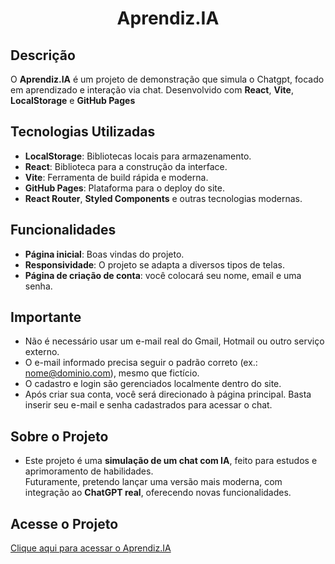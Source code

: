 <h1 align='center'> Aprendiz.IA </h1>

## Descrição

O **Aprendiz.IA** é um projeto de demonstração que simula o Chatgpt, focado em aprendizado e interação via chat.
Desenvolvido com **React**, **Vite**, **LocalStorage** e **GitHub Pages** 

## Tecnologias Utilizadas

- **LocalStorage**: Bibliotecas locais para armazenamento.
- **React**: Biblioteca para a construção da interface.
- **Vite**: Ferramenta de build rápida e moderna.
- **GitHub Pages**: Plataforma para o deploy do site.
- **React Router**, **Styled Components** e outras tecnologias modernas.

## Funcionalidades 

- **Página inicial**: Boas vindas do projeto.
- **Responsividade**: O projeto se adapta a diversos tipos de telas.
- **Página de criação de conta**: você colocará seu nome, email e uma senha. 

## Importante

  - Não é necessário usar um e-mail real do Gmail, Hotmail ou outro serviço externo.
  - O e-mail informado precisa seguir o padrão correto (ex.: nome@dominio.com), mesmo que fictício.
  - O cadastro e login são gerenciados localmente dentro do site.
  - Após criar sua conta, você será direcionado à página principal. Basta inserir seu e-mail e senha cadastrados para acessar o chat.

## Sobre o Projeto

- Este projeto é uma **simulação de um chat com IA**, feito para estudos e aprimoramento de habilidades.  
Futuramente, pretendo lançar uma versão mais moderna, com integração ao **ChatGPT real**, oferecendo novas funcionalidades.

## Acesse o Projeto

[Clique aqui para acessar o Aprendiz.IA](https://jonathamcarvalho.github.io/Aprendiz.IA/)
